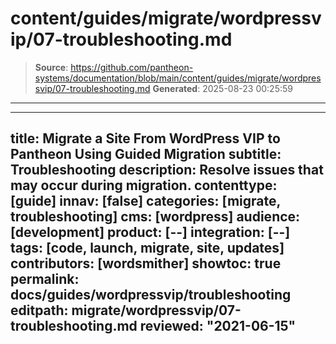 # content/guides/migrate/wordpressvip/07-troubleshooting.md

> **Source**: https://github.com/pantheon-systems/documentation/blob/main/content/guides/migrate/wordpressvip/07-troubleshooting.md
> **Generated**: 2025-08-23 00:25:59

---

---
title: Migrate a Site From WordPress VIP to Pantheon Using Guided Migration
subtitle: Troubleshooting
description: Resolve issues that may occur during migration.
contenttype: [guide]
innav: [false]
categories: [migrate, troubleshooting]
cms: [wordpress]
audience: [development]
product: [--]
integration: [--]
tags: [code, launch, migrate, site, updates]
contributors: [wordsmither]
showtoc: true
permalink: docs/guides/wordpressvip/troubleshooting
editpath: migrate/wordpressvip/07-troubleshooting.md
reviewed: "2021-06-15"
---

<Partial file="migrate/troubleshooting-migrate-general.md" />
<Partial file="migrate/troubleshooting-wordpress.md" />
